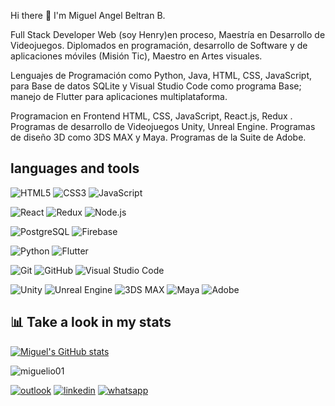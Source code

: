 ###

<br/>

Hi there 👋 I'm Miguel Angel Beltran B.

Full Stack Developer Web (soy Henry)en proceso, Maestría en Desarrollo de Videojuegos. Diplomados en programación, desarrollo de Software y de aplicaciones móviles (Misión Tic), Maestro en Artes visuales.

Lenguajes de Programación como Python, Java, HTML, CSS, JavaScript, para Base de datos SQLite y Visual Studio Code como programa Base; manejo de Flutter para aplicaciones multiplataforma.

Programacion en Frontend HTML, CSS, JavaScript, React.js, Redux .
Programas de desarrollo de Videojuegos Unity, Unreal Engine.
Programas de diseño 3D como 3DS MAX y Maya.
Programas de la Suite de Adobe.

## languages and tools

![HTML5](https://img.shields.io/badge/-HTML5-000000?style=flat&logo=html5)
![CSS3](https://img.shields.io/badge/-CSS3-000000?style=flat&logo=css3)
![JavaScript](https://img.shields.io/badge/-JavaScript-000000?style=flat&logo=javascript)

![React](https://img.shields.io/badge/-React-000000?style=flat&logo=react)
![Redux](https://img.shields.io/badge/-Redux-000000?style=flat&logo=redux)
![Node.js](https://img.shields.io/badge/-Node.js-000000?style=flat&logo=node.js)

![PostgreSQL](https://img.shields.io/badge/-PostgreSQL-000000?style=flat&logo=postgresql)
![Firebase](https://img.shields.io/badge/-Firebase-000000?style=flat&logo=firebase)

![Python](https://img.shields.io/badge/-Python-000000?style=flat&logo=python)
![Flutter](https://img.shields.io/badge/-Flutter-000000?style=flat&logo=flutter)

![Git](https://img.shields.io/badge/-Git-000000?style=flat&logo=git)
![GitHub](https://img.shields.io/badge/-GitHub-000000?style=flat&logo=github)
![Visual Studio Code](https://img.shields.io/badge/-Visual%20Studio%20Code-000000?style=flat&logo=visual-studio-code&logoColor=007ACC)

![Unity](https://img.shields.io/badge/-Unity-000000?style=flat&logo=unity)
![Unreal Engine](https://img.shields.io/badge/-Unreal%20Engine-000000?style=flat&logo=unreal-engine)
![3DS MAX](https://img.shields.io/badge/-3DS%20MAX-000000?style=flat&logo=3ds-max)
![Maya](https://img.shields.io/badge/-Maya-000000?style=flat&logo=maya)
![Adobe](https://img.shields.io/badge/-Adobe-000000?style=flat&logo=adobe)

## 📊 Take a look in my stats

[![Miguel's GitHub stats](https://github-readme-stats.vercel.app/api?username=miguelio01)](https://github.com/miguelio01/github-readme-stats)

<p>
    <img align="center" src="https://github-readme-streak-stats.herokuapp.com/?user=miguelio01&theme=light" alt="miguelio01" />
</p>

[![outlook](https://img.shields.io/badge/-outlook-000000?style=flat&logo=outlook)](https://outlook.live.com/miguel.angel.i@live.com/0/inbox)
[![linkedin](https://img.shields.io/badge/-linkedin-000000?style=flat&logo=linkedin)](https://www.linkedin.com/in/miguel-angel-beltran-90/)
[![whatsapp](https://img.shields.io/badge/-whatsapp-000000?style=flat&logo=whatsapp)](https://wa.me/573042450082)
